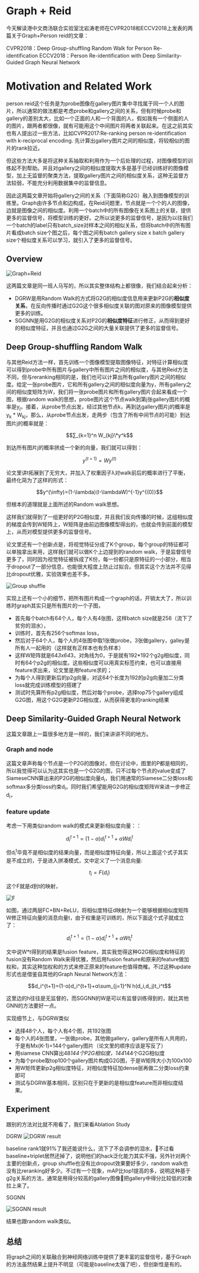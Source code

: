 # Graph + Reid

今天解读港中文商汤联合实验室沈岩涛老师在CVPR2018和ECCV2018上发表的两篇关于Graph+Person reid的文章：

CVPR2018：Deep Group-shuffling Random Walk for Person Re-identification
ECCV2018：Person Re-identification with Deep Similarity-Guided Graph Neural Network

# Motivation and Related Work
person reid这个任务是为probe图像在gallery图片集中寻找属于同一个人的图片，所以通常的做法都是考虑probe和gallery之间的关系，但有时候probe和gallery的差别太大，比如一个正面的人和一个背面的人，假如我有一个侧面的人的图片，跟两者都很像，就有可能用这个中间图片将两者关联起来。在这之前其实也有人提出过一些方法，比如CVPR2017:Re-ranking person re-identification with k-reciprocal encoding. 先计算出gallery图片之间的相似度，将较相似的图片的rank拉近。

但这些方法大多是将这种关系抽取和利用作为一个后处理的过程，对图像模型的训练起不到帮助。并且对gallery之间的相似度提取大多是基于已经训练好的图像模型，加上无监督的聚类方法，提取gallery图片之间的相似度关系，这种无监督方法较弱，不能充分利用数据集中的监督信息。

因此这两篇文章开始将gallery之间的关系（下面简称G2G）融入到图像模型的训练里。Graph由许多节点和边构成，在Reid问题里，节点就是一个个的人的图像，边就是图像之间的相似度。利用一个batch中的所有图像在关系图上的关联，提供更多的监督信号，将模型训练的更好。之所以说更多的监督信号，是因为以往我们一个batch的label只有batch_size对样本之间的相似关系，但将batch中的所有图片看成batch size个图之后，每个图之间有batch gallery size x batch gallery size个相似度关系可以学习，就引入了更多的监督信号。

## Overview
![Graph+Reid](https://upload-images.jianshu.io/upload_images/1828517-3eeab806b8db617e.png?imageMogr2/auto-orient/strip%7CimageView2/2/w/1240)


这两篇文章是同一班人马写的，所以其实整体结构上都很像，我们结合起来分析：
- DGRW是用Random Walk的方式将G2G的相似度信息用来更新P2G的**相似度关系**，在反向传播时通过G2G这个很多相似度关联的图对原来的图像模型提供更多的训练。
- SGGNN是用G2G的相似度关系对P2G的**相似度特征**进行修正，从而得到更好的相似度特征，并且也通过G2G之间的大量关联提供了更多的监督信号。
 
## Deep Group-shuffling Random Walk 
与其他Reid方法一样，首先训练一个图像模型提取图像特征，对特征计算相似度可以得到probe中所有图片与gallery中所有图片之间的相似度，与其他Reid方法不同，但与reranking相同的是，我们也可以计算出所有gallery图片之间的相似度。给定一张probe图片，它和所有gallery之间的相似度向量为y，所有gallery之间的相似度矩阵为W，我们将一张probe图片和所有gallery图片合起来看成一个图，根据random walk的思想，probe图片这个节点walk到第j张gallery图片的概率是y<sub>j</sub>，接着，从probe节点出发，经过其他节点k，再到达gallery图片j的概率是y<sub>k</sub> * W<sub>kj</sub>，那么，从probe节点出发，走两步（包含了所有中间节点的可能）到达图片j的概率就是：

$$∑_{k=1}^n W_{kj}\*y^k$$

到达所有图片j的概率拼成一个新的向量，我们就可以得到：

$$y^{(t+1)} = Wy^(t)$$

论文里讲t拓展到了无穷大，并加入了权重因子λ对walk前后的概率进行了平衡，最终化简为了这样的形式：

$$y^(\infty)=(1-\lambda)(I-\lambdaW)^{-1}y^{(0)}$$

但根本的道理就是上面所述的Random walk思想。

这样我们就得到了一组更好的P2G相似度，并且我们反向传播的时候，这组相似度的梯度会传到W矩阵上，W矩阵是由前边图像模型得出的，也就会传到前面的模型上，从而对模型提供更多的监督信号。

论文里还有一个创新点是，将视觉特征分成了K个group，每个group的特征都可以单独拿出来用，这样我们就可以做K个上边提到的random walk，于是监督信号更多了，同时因为视觉特征被拆成了K份，每一份都只是原特征的一小部分，相当于dropout了一部分信息，也能很大程度上防止过拟合。但其实这个方法并不见得比dropout优雅，实验效果也差不多。

![Group shuffle](https://upload-images.jianshu.io/upload_images/1828517-60e2f4a1af81c017.png?imageMogr2/auto-orient/strip%7CimageView2/2/w/1240)

实现上还有一个小的细节，把所有图片构成一个graph的话，开销太大了，所以训练时graph其实只是所有图片的一个子图，
- 首先每个batch有64个人，每个人有4张图，这样batch size就是256（流下了贫穷的泪水），
- 训练时，首先有256个softmax loss，
- 然后对于64个人，每个人的4张图中取1张做probe，3张做gallery，galley是所有人一起用的（这样就有正样本也有负样本）
- 这样W矩阵就是64*3x64*3，对角线为0，于是就有192*192个g2g相似度，同时有64个p2g的相似度。这些相似度可以用真实标签约束，也可以直接用feature求出来，论文里是用feature求的；
- 为每个人得到更新后的p2g向量，对这64个长度为192的p2g向量加二分类loss就完成训练模型的搭建了
- 测试时先算所有p2g相似度，然后对每个probe，选择top75个gallery组成G2G图，用这个G2G更新P2G相似度，从而获得更准的ranking结果

## Deep Similarity-Guided Graph Neural Network
这篇文章跟上一篇很多地方是一样的，我们来讲讲不同的地方。

### Graph and node
这篇文章声称每个节点是一个P2G的图像对，但在讨论中，图里的P都是相同的，所以我觉得可以认为这其实也是一个G2G的图，只不过每个节点的value变成了SiameseCNN算出来的P2G的相似度向量d<sub>i</sub>，我们用通常的Siamese二分类loss和softmax多分类loss约束d<sub>i</sub>，同时我们希望能用G2G的相似度矩阵W来进一步修正d<sub>i</sub>，

### feature update
考虑一下用类似random walk的模式来更新相似度向量：：


$$d_i^{t+1}=(1-α)d_i^{t+1}+αWd_i^t$$

但d<sub>i</sub><sup>t</sup>毕竟不是相似度的结果向量，而是相似度特征向量，所以上面这个式子其实是不成立的，于是进入拼凑模式，文中定义了一个消息向量:

$$t_i=F(d_i)$$

这个F就是d到t的映射，

![F](https://upload-images.jianshu.io/upload_images/1828517-50343f1495032758.png?imageMogr2/auto-orient/strip%7CimageView2/2/w/1240)

如图，通过两层FC+BN+ReLU，将相似度特征d映射为一个能够根据相似度矩阵W修正特征向量的消息向量t，由于权重是可训练的，所以下面这个式子就成立了：

$$d_i^{t+1}=(1-α)d_i^{t+1}+αWt_i^t$$

文中说W*t得到的结果是fusion feature，其实我觉得这种G2G相似度和特征的fusion没有Random Walk来得优雅，然后用fusion feature和原来的feature做加权和，其实这种加权和的方式来修正原来的feature也值得商榷。不过这种update形式也是借鉴自其他的Graph Neural Network方法：


$$d_i^{t+1}=(1-α)d_i^{t+1}+α\sum_{j=1}^N h(d_i,d_j)t_i^t$$

这里边的h往往是无监督的，而SGGNN的W是可以有监督训练得到的，就比其他GNN的方法要好一点。

实现细节上，与DGRW类似
- 选择48个人，每个人有4个图，共192张图
- 每个人的4张图里，一张做probe，其他做gallery，gallery是所有人共用的，于是有Mx(K-1)=144个gallery图片（论文里的顺序应该是写反了）
- 用siamese CNN算出48*144个P2G相似度，144*144个G2G相似度
- 为每个probe取top100个gallery图片构成G2G图，于是W矩阵大小为100x100
- 用W矩阵更新p2g相似度特征，对相似度特征加dense层再做二分类loss约束即可
- 测试与DGRW基本相同，区别只在于更新的是相似度feature而非相似度结果。

## Experiment
跟别的方法对比就不用看了，我们来看Ablation Study

DGRW
![DGRW result](https://upload-images.jianshu.io/upload_images/1828517-ed3760233b72cdbc.png?imageMogr2/auto-orient/strip%7CimageView2/2/w/1240)

baseline rank1就91%了我还能说什么，流下了不会调参的泪水，不过看baseline+triplet居然还掉了，说明他们的hack泛化能力其实不强，另外针对两个主要的创新点，group shuffle也没有比dropout效果要好多少，random walk也没有比reranking好多少。不过有一个现象，mAP比top1提高的多，说明这种基于g2g关系的方法，通常是用得分较高的gallery图像把gallery中得分比较低的对象拉上来了。

SGGNN

![SGGNN result](https://upload-images.jianshu.io/upload_images/1828517-bee386b73d9e9d3e.png?imageMogr2/auto-orient/strip%7CimageView2/2/w/1240)

结果也跟random walk类似。

## 总结
将graph之间的关联融合到神经网络训练中提供了更丰富的监督信号，基于Graph的方法虽然结果上提升不明显（可能是baseline太强了吧），但创新性是有的。
